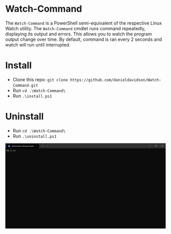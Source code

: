 # Watch-Command
The `Watch-Command` is a PowerShell semi-equivalent of the respective Linux Watch utility. The `Watch-Command` cmdlet runs command repeatedly, displaying its output and errors.  This allows you to watch the program output change over time. By default, command is ran every 2 seconds and watch will run until interrupted.

# Install
- Clone this repo: `git clone https://github.com/danieldavidson/Watch-Command.git`
- Run `cd .\Watch-Command\`
- Run `.\install.ps1`

# Uninstall
- Run `cd .\Watch-Command\`
- Run `.\uninstall.ps1`

![](img/example-watch.gif)
